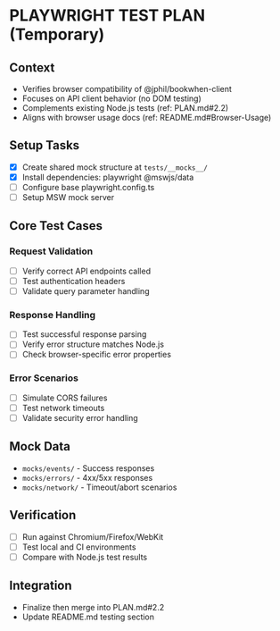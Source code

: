 # PLAYWRIGHT TEST PLAN (Temporary)

## Context
- Verifies browser compatibility of @jphil/bookwhen-client
- Focuses on API client behavior (no DOM testing)
- Complements existing Node.js tests (ref: PLAN.md#2.2)
- Aligns with browser usage docs (ref: README.md#Browser-Usage)

## Setup Tasks
- [x] Create shared mock structure at `tests/__mocks__/`
- [x] Install dependencies: playwright @mswjs/data
- [ ] Configure base playwright.config.ts
- [ ] Setup MSW mock server

## Core Test Cases
### Request Validation
- [ ] Verify correct API endpoints called
- [ ] Test authentication headers
- [ ] Validate query parameter handling

### Response Handling
- [ ] Test successful response parsing
- [ ] Verify error structure matches Node.js
- [ ] Check browser-specific error properties

### Error Scenarios
- [ ] Simulate CORS failures
- [ ] Test network timeouts
- [ ] Validate security error handling

## Mock Data
- `mocks/events/` - Success responses
- `mocks/errors/` - 4xx/5xx responses  
- `mocks/network/` - Timeout/abort scenarios

## Verification
- [ ] Run against Chromium/Firefox/WebKit
- [ ] Test local and CI environments
- [ ] Compare with Node.js test results

## Integration
- Finalize then merge into PLAN.md#2.2
- Update README.md testing section
